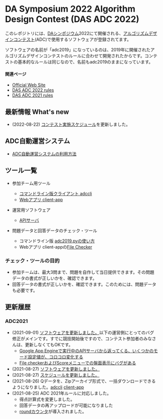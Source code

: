 DA Symposium 2022 Algorithm Design Contest (DAS ADC 2022)
=========================================================

このレポジトリには、[DAシンポジウム](http://www.sig-sldm.org/das/)2022にて開催される、[アルゴリズムデザインコンテスト](https://dasadc.github.io/)(ADC)で使用するソフトウェアが登録されてます。

ソフトウェアの名前が「adc2019」になっているのは、2019年に開催されたアルゴリズムデザインコンテストのルールに合わせて開発されたからです。コンテストの基本的なルールは同じなので、名前もadc2019のままになっています。


#### 関連ページ

- [Official Web Site](https://dasadc.github.io/)
- [DAS ADC 2022 rules](https://dasadc.github.io/adc2022/rule.html)
- [DAS ADC 2021 rules](https://dasadc.github.io/adc2021/rule.html)


<a name="news"></a>
最新情報 What's new
-------------------

- (2022-08-22) [コンテスト実施スケジュール](conmgr.md#schedule)を更新しました。


ADC自動運営システム
------------------

- [ADC自動運営システムの利用方法](conmgr.md)


ツール一覧
---------

- 参加チーム用ツール
    - [コマンドライン版クライアント adccli](client/README.md)
    - [Webアプリ client-app](client-app/README.md)
- 運営用ソフトウェア
    - [APIサーバ](server/README.md)


- 問題データと回答データのチェック・ツール
    - コマンドライン版 [adc2019.pyの使い方](server/adc2019.md)
	- Webアプリ client-appの[File Checker](client-app/README.md#file-checker)

### チェック・ツールの目的

- 参加チームは、最大3問まで、問題を自作して当日提供できます。その問題データの書式が正しいかを、確認できます。
- 回答データの書式が正しいかを、確認できます。このためには、問題データも必要です。


更新履歴
-------

### ADC2021

- (2021-09-01) [ソフトウェアを更新しました。](https://github.com/dasadc/adc2019/commits/master)以下の運営側にとってのバグ修正がメインです。すでに競技開始後ですので、コンテスト参加者のみなさんは、更新しなくてもOKです。
    - [Google App Engineで実行中のAPIサーバから返ってくる、いくつかのモード設定値が、コロコロ変化する](https://github.com/dasadc/adc2019/issues/66)
    - [File checkerおよびScoreメニューでの盤面表示にバグがある](https://github.com/dasadc/adc2019/issues/70)
- (2021-08-27) [ソフトウェアを更新しました。](https://github.com/dasadc/adc2019/commits/master)
- (2021-08-27) [スケジュールを更新しました。](conmgr.md#schedule)
- (2021-08-26) Qデータを、Zipアーカイブ形式で、一括ダウンロードできるようになりました。[adccli](client/README.md#get-q-all) [client-app](client-app/README.md#arena)
- (2021-08-25) ADC 2021年ルールに対応しました。
    - 得点計算式を変更しました。
    - 回答データの再アップロードが可能になりました
    - [roundカウンタ](client/README.md#round-count)が導入されました。

